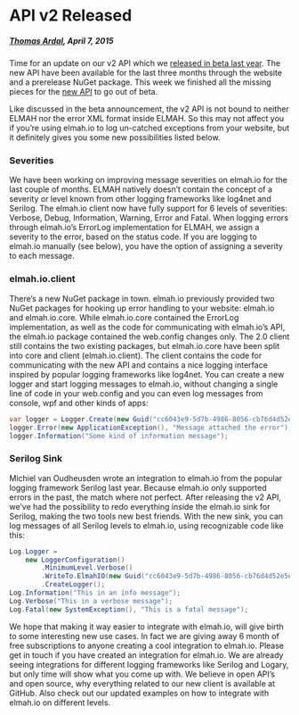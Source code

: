 # API v2 Released##### [Thomas Ardal](http://elmah.io/about/), April 7, 2015Time for an update on our v2 API which we [released in beta last year](https://blog.elmah.io/api-v2-beta-released/). The new API have been available for the last three months through the website and a prerelease NuGet package. This week we finished all the missing pieces for the [new API](https://elmah.io/api/) to go out of beta.Like discussed in the beta announcement, the v2 API is not bound to neither ELMAH nor the error XML format inside ELMAH. So this may not affect you if you’re using elmah.io to log un-catched exceptions from your website, but it definitely gives you some new possibilities listed below.### SeveritiesWe have been working on improving message severities on elmah.io for the last couple of months. ELMAH natively doesn’t contain the concept of a severity or level known from other logging frameworks like log4net and Serilog. The elmah.io client now have fully support for 6 levels of severities: Verbose, Debug, Information, Warning, Error and Fatal. When logging errors through elmah.io’s ErrorLog implementation for ELMAH, we assign a severity to the error, based on the status code. If you are logging to elmah.io manually (see below), you have the option of assigning a severity to each message.### elmah.io.clientThere’s a new NuGet package in town. elmah.io previously provided two NuGet packages for hooking up error handling to your website: elmah.io and elmah.io.core. While elmah.io.core contained the ErrorLog implementation, as well as the code for communicating with elmah.io’s API, the elmah.io package contained the web.config changes only. The 2.0 client still contains the two existing packages, but elmah.io.core have been split into core and client (elmah.io.client). The client contains the code for communicating with the new API and contains a nice logging interface inspired by popular logging frameworks like log4net. You can create a new logger and start logging messages to elmah.io, without changing a single line of code in your web.config and you can even log messages from console, wpf and other kinds of apps:```csharpvar logger = Logger.Create(new Guid("cc6043e9-5d7b-4986-8056-cb76d4d52e5e"));logger.Error(new ApplicationException(), "Message attached the error");logger.Information("Some kind of information message");```### Serilog SinkMichiel van Oudheusden wrote an integration to elmah.io from the popular logging framework Serilog last year. Because elmah.io only supported errors in the past, the match where not perfect. After releasing the v2 API, we’ve had the possibility to redo everything inside the elmah.io sink for Serilog, making the two tools new best friends. With the new sink, you can log messages of all Serilog levels to elmah.io, using recognizable code like this:```csharpLog.Logger =    new LoggerConfiguration()        .MinimumLevel.Verbose()        .WriteTo.ElmahIO(new Guid("cc6043e9-5d7b-4986-8056-cb76d4d52e5e"))        .CreateLogger();Log.Information("This in an info message");Log.Verbose("This in a verbose message");Log.Fatal(new SystemException(), "This is a fatal message");```We hope that making it way easier to integrate with elmah.io, will give birth to some interesting new use cases. In fact we are giving away 6 month of free subscriptions to anyone creating a cool integration to elmah.io. Please get in touch if you have created an integration for elmah.io. We are already seeing integrations for different logging frameworks like Serilog and Logary, but only time will show what you come up with. We believe in open API’s and open source, why everything related to our new client is available at GitHub. Also check out our updated examples on how to integrate with elmah.io on different levels.